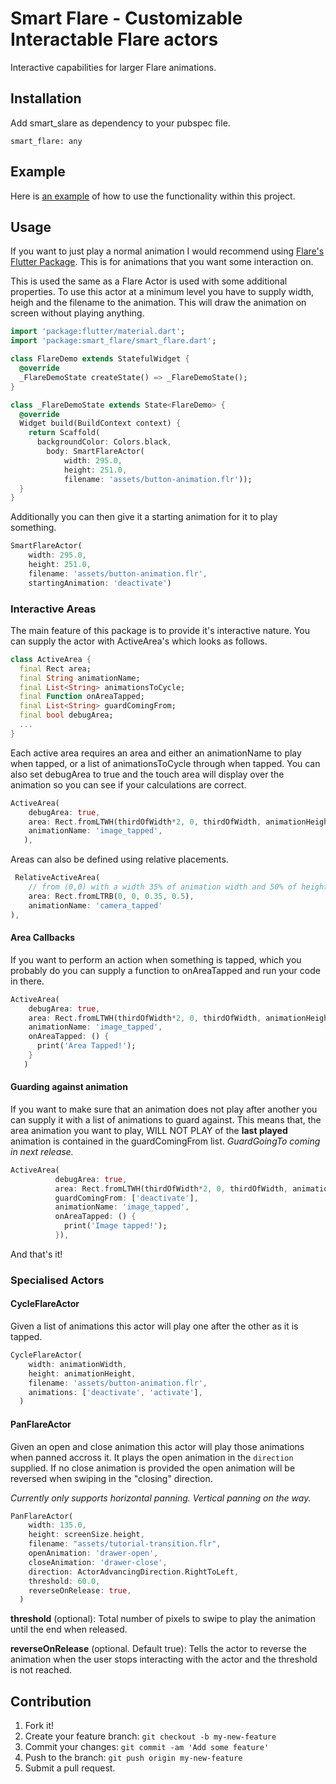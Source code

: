 # Smart Flare - Customizable Interactable Flare actors

Interactive capabilities for larger Flare animations.

## Installation
Add smart_slare as dependency to your pubspec file.

```
smart_flare: any
```

## Example
Here is [an example]() of how to use the functionality within this project. 

## Usage

If you want to just play a normal animation I would recommend using [Flare's Flutter Package](https://pub.dartlang.org/packages/flare_flutter). This is for animations that you want some interaction on.

This is used the same as a Flare Actor is used with some additional properties. To use this actor at a minimum level you have to supply width, heigh and the filename to the animation. This will draw the animation on screen without playing anything.

```dart
import 'package:flutter/material.dart';
import 'package:smart_flare/smart_flare.dart';

class FlareDemo extends StatefulWidget {
  @override
  _FlareDemoState createState() => _FlareDemoState();
}

class _FlareDemoState extends State<FlareDemo> {
  @override
  Widget build(BuildContext context) {
    return Scaffold(
      backgroundColor: Colors.black,
        body: SmartFlareActor(
            width: 295.0,
            height: 251.0,
            filename: 'assets/button-animation.flr'));
  }
}
```

Additionally you can then give it a starting animation for it to play something.

```dart
SmartFlareActor(
    width: 295.0,
    height: 251.0,
    filename: 'assets/button-animation.flr',
    startingAnimation: 'deactivate')
```

### Interactive Areas

The main feature of this package is to provide it's interactive nature. You can supply the actor with ActiveArea's which looks as follows.

```dart
class ActiveArea {
  final Rect area;
  final String animationName;
  final List<String> animationsToCycle;
  final Function onAreaTapped;
  final List<String> guardComingFrom;
  final bool debugArea;
  ...
}
```

Each active area requires an area and either an animationName to play when tapped, or a list of animationsToCycle through when tapped. You can also set debugArea to true and the touch area will display over the animation so you can see if your calculations are correct.

```dart
ActiveArea(
    debugArea: true,
    area: Rect.fromLTWH(thirdOfWidth*2, 0, thirdOfWidth, animationHeight / 2),
    animationName: 'image_tapped',
   ),
```

Areas can also be defined using relative placements.

```dart
 RelativeActiveArea(
    // from (0,0) with a width 35% of animation width and 50% of height
    area: Rect.fromLTRB(0, 0, 0.35, 0.5),
    animationName: 'camera_tapped'
),
```


#### Area Callbacks
If you want to perform an action when something is tapped, which you probably do you can supply a function to onAreaTapped and run your code in there.

```dart
ActiveArea(
    debugArea: true,
    area: Rect.fromLTWH(thirdOfWidth*2, 0, thirdOfWidth, animationHeight / 2),
    animationName: 'image_tapped',
    onAreaTapped: () {
      print('Area Tapped!');
    }
   )
```


#### Guarding against animation

If you want to make sure that an animation does not play after another you can supply it with a list of animations to guard against. This means that, the area animation you want to play, WILL NOT PLAY of the **last played** animation is contained in the guardComingFrom list. _GuardGoingTo coming in next release._

```dart
ActiveArea(
          debugArea: true,
          area: Rect.fromLTWH(thirdOfWidth*2, 0, thirdOfWidth, animationHeight / 2),
          guardComingFrom: ['deactivate'],
          animationName: 'image_tapped',
          onAreaTapped: () {
            print('Image tapped!');
          }),
```

And that's it!

### Specialised Actors

#### CycleFlareActor

Given a list of animations this actor will play one after the other as it is tapped.

```dart
CycleFlareActor(
    width: animationWidth,
    height: animationHeight,
    filename: 'assets/button-animation.flr',
    animations: ['deactivate', 'activate'],
  )
```

#### PanFlareActor

Given an open and close animation this actor will play those animations when panned accross it. It plays the open animation in the `direction` supplied. If no close animation is provided the open animation will be reversed when swiping in the "closing" direction.

_Currently only supports horizontal panning. Vertical panning on the way._

```dart
PanFlareActor(
    width: 135.0,
    height: screenSize.height,
    filename: "assets/tutorial-transition.flr",
    openAnimation: 'drawer-open',
    closeAnimation: 'drawer-close',
    direction: ActorAdvancingDirection.RightToLeft,
    threshold: 60.0,
    reverseOnRelease: true,
  )
```

**threshold** (optional): Total number of pixels to swipe to play the animation until the end when released.

**reverseOnRelease** (optional. Default true): Tells the actor to reverse the animation when the user stops interacting with the actor and the threshold is not reached.


## Contribution

1. Fork it!
2. Create your feature branch: `git checkout -b my-new-feature`
3. Commit your changes: `git commit -am 'Add some feature'`
4. Push to the branch: `git push origin my-new-feature`
5. Submit a pull request.
